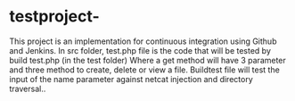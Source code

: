 # testproject- 
This project is an implementation for continuous integration using Github and Jenkins. In src folder, test.php file is the code that will be tested by build test.php (in the test folder) Where a get method will have 3 parameter and three method to create, delete or view a file. Buildtest file will test the input of the name parameter against netcat injection and directory traversal.. 
